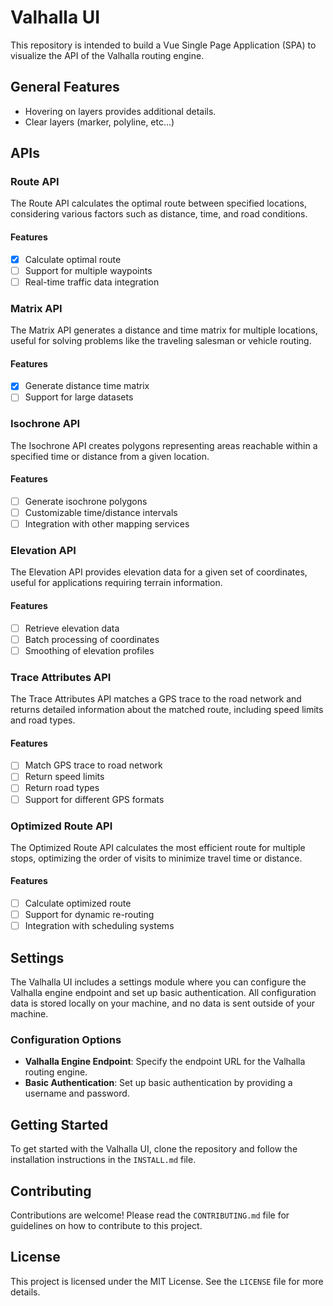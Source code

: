 # Valhalla UI

This repository is intended to build a Vue Single Page Application (SPA) to visualize the API of the Valhalla routing engine.

## General Features

- Hovering on layers provides additional details.
- Clear layers (marker, polyline, etc...)

## APIs

### Route API
The Route API calculates the optimal route between specified locations, considering various factors such as distance, time, and road conditions.

#### Features
- [x] Calculate optimal route
- [ ] Support for multiple waypoints
- [ ] Real-time traffic data integration

### Matrix API
The Matrix API generates a distance and time matrix for multiple locations, useful for solving problems like the traveling salesman or vehicle routing.

#### Features
- [X] Generate distance time matrix
- [ ] Support for large datasets

### Isochrone API
The Isochrone API creates polygons representing areas reachable within a specified time or distance from a given location.

#### Features
- [ ] Generate isochrone polygons
- [ ] Customizable time/distance intervals
- [ ] Integration with other mapping services

### Elevation API
The Elevation API provides elevation data for a given set of coordinates, useful for applications requiring terrain information.

#### Features
- [ ] Retrieve elevation data
- [ ] Batch processing of coordinates
- [ ] Smoothing of elevation profiles

### Trace Attributes API
The Trace Attributes API matches a GPS trace to the road network and returns detailed information about the matched route, including speed limits and road types.

#### Features
- [ ] Match GPS trace to road network
- [ ] Return speed limits
- [ ] Return road types
- [ ] Support for different GPS formats

### Optimized Route API
The Optimized Route API calculates the most efficient route for multiple stops, optimizing the order of visits to minimize travel time or distance.

#### Features
- [ ] Calculate optimized route
- [ ] Support for dynamic re-routing
- [ ] Integration with scheduling systems

## Settings

The Valhalla UI includes a settings module where you can configure the Valhalla engine endpoint and set up basic authentication. All configuration data is stored locally on your machine, and no data is sent outside of your machine.

### Configuration Options
- **Valhalla Engine Endpoint**: Specify the endpoint URL for the Valhalla routing engine.
- **Basic Authentication**: Set up basic authentication by providing a username and password.

## Getting Started

To get started with the Valhalla UI, clone the repository and follow the installation instructions in the `INSTALL.md` file.

## Contributing

Contributions are welcome! Please read the `CONTRIBUTING.md` file for guidelines on how to contribute to this project.

## License

This project is licensed under the MIT License. See the `LICENSE` file for more details.